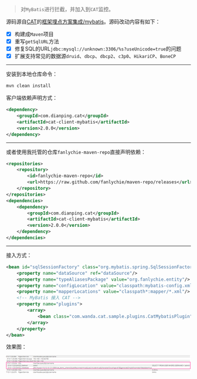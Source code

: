 > 对`MyBatis`进行拦截，并加入到`CAT`监控。

源码源自[CAT](https://github.com/dianping/cat)的[框架埋点方案集成/mybatis](https://github.com/dianping/cat/tree/master/框架埋点方案集成/mybatis)。源码改动内容有如下：

- [x] 构建成`Maven`项目
- [x] 重写`getSqlURL`方法
- [x] 修复SQL的URL`jdbc:mysql://unknown:3306/%s?useUnicode=true`的问题
- [x] 扩展支持常见的数据源`druid`、`dbcp`、`dbcp2`、`c3p0`、`HikariCP`、`BoneCP`

---

安装到本地仓库命令：

```sh
mvn clean install
```

客户端依赖声明方式：

```xml
<dependency>
    <groupId>com.dianping.cat</groupId>
    <artifactId>cat-client-mybatis</artifactId>
    <version>2.0.0</version>
</dependency>
```

---

或者使用我托管的仓库`fanlychie-maven-repo`直接声明依赖：

```xml
<repositories>
    <repository>
        <id>fanlychie-maven-repo</id>
        <url>https://raw.github.com/fanlychie/maven-repo/releases</url>
    </repository>
</repositories>
<dependencies>
    <dependency>
        <groupId>com.dianping.cat</groupId>
        <artifactId>cat-client-mybatis</artifactId>
        <version>2.0.0</version>
    </dependency>
</dependencies>
```

---

接入方式：

```xml
<bean id="sqlSessionFactory" class="org.mybatis.spring.SqlSessionFactoryBean">
    <property name="dataSource" ref="dataSource"/>
    <property name="typeAliasesPackage" value="org.fanlychie.entity"/>
    <property name="configLocation" value="classpath:mybatis-config.xml"/>
    <property name="mapperLocations" value="classpath*:mapper/*.xml"/>
    <!-- MyBatis 接入 CAT -->
    <property name="plugins">
        <array>
            <bean class="com.wanda.cat.sample.plugins.CatMybatisPlugin"></bean>
        </array>
    </property>
</bean>
```

效果图：

![image](https://raw.githubusercontent.com/fanlychie/mdimg/master/cat-client-mybatis.png)